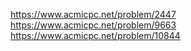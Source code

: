 https://www.acmicpc.net/problem/2447
https://www.acmicpc.net/problem/9663
https://www.acmicpc.net/problem/10844
